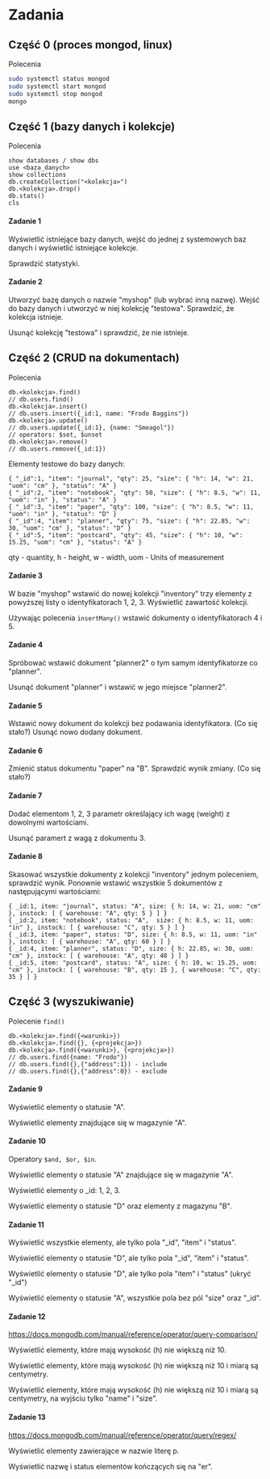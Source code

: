 # Zadania

## Część 0 (proces mongod, linux)
Polecenia
```sh
sudo systemctl status mongod
sudo systemctl start mongod
sudo systemctl stop mongod
mongo
```

## Część 1 (bazy danych i kolekcje)
Polecenia

```
show databases / show dbs
use <baza_danych>
show collections
db.createCollection("<kolekcja>")
db.<kolekcja>.drop()
db.stats()
cls
```
#### Zadanie 1
Wyświetlić istniejące bazy danych, wejść do jednej z systemowych baz danych i wyświetlić istniejące kolekcje. 

Sprawdzić statystyki.

#### Zadanie 2
Utworzyć bazę danych o nazwie "myshop" (lub wybrać inną nazwę). Wejść do bazy danych i utworzyć w niej kolekcję "testowa". Sprawdzić, że kolekcja istnieje.

Usunąć kolekcję "testowa" i sprawdzić, że nie istnieje.

## Część 2 (CRUD na dokumentach)
Polecenia
```
db.<kolekcja>.find()
// db.users.find()
db.<kolekcja>.insert()
// db.users.insert({_id:1, name: "Frodo Baggins"})
db.<kolekcja>.update()
// db.users.update({_id:1}, {name: "Smeagol"})
// operators: $set, $unset
db.<kolekcja>.remove()
// db.users.remove({_id:1})
```

Elementy testowe do bazy danych:
```
{ "_id":1, "item": "journal", "qty": 25, "size": { "h": 14, "w": 21, "uom": "cm" }, "status": "A" }
{ "_id":2, "item": "notebook", "qty": 50, "size": { "h": 8.5, "w": 11, "uom": "in" }, "status": "A" }
{ "_id":3, "item": "paper", "qty": 100, "size": { "h": 8.5, "w": 11, "uom": "in" }, "status": "D" }
{ "_id":4, "item": "planner", "qty": 75, "size": { "h": 22.85, "w": 30, "uom": "cm" }, "status": "D" }
{ "_id":5, "item": "postcard", "qty": 45, "size": { "h": 10, "w": 15.25, "uom": "cm" }, "status": "A" }
```
qty - quantity, h - height, w - width, uom - Units of measurement

#### Zadanie 3
W bazie "myshop" wstawić do nowej kolekcji "inventory" trzy elementy z powyższej listy o identyfikatorach 1, 2, 3. Wyświetlić zawartość kolekcji.

Używając polecenia `insertMany()` wstawić dokumenty o identyfikatorach 4 i 5.

#### Zadanie 4
Spróbować wstawić dokument "planner2" o tym samym identyfikatorze co "planner". 

Usunąć dokument "planner" i wstawić w jego miejsce "planner2". 

#### Zadanie 5
Wstawić nowy dokument do kolekcji bez podawania identyfikatora. (Co się stało?)
Usunąć nowo dodany dokument.

#### Zadanie 6
Zmienić status dokumentu "paper" na "B". Sprawdzić wynik zmiany. (Co się stało?)

#### Zadanie 7
Dodać elementom 1, 2, 3 parametr określający ich wagę (weight) z dowolnymi wartościami. 

Usunąć paramert z wagą z dokumentu 3.

#### Zadanie 8
Skasować wszystkie dokumenty z kolekcji "inventory" jednym poleceniem, sprawdzić wynik. Ponownie wstawić wszystkie 5 dokumentów z następującymi wartościami:

```
{ _id:1, item: "journal", status: "A", size: { h: 14, w: 21, uom: "cm" }, instock: [ { warehouse: "A", qty: 5 } ] }
{ _id:2, item: "notebook", status: "A",  size: { h: 8.5, w: 11, uom: "in" }, instock: [ { warehouse: "C", qty: 5 } ] }
{ _id:3, item: "paper", status: "D", size: { h: 8.5, w: 11, uom: "in" }, instock: [ { warehouse: "A", qty: 60 } ] }
{ _id:4, item: "planner", status: "D", size: { h: 22.85, w: 30, uom: "cm" }, instock: [ { warehouse: "A", qty: 40 } ] }
{ _id:5, item: "postcard", status: "A", size: { h: 10, w: 15.25, uom: "cm" }, instock: [ { warehouse: "B", qty: 15 }, { warehouse: "C", qty: 35 } ] }
```

## Część 3 (wyszukiwanie)
Polecenie `find()`
```
db.<kolekcja>.find({<warunki>})
db.<kolekcja>.find({}, {<projekcja>})
db.<kolekcja>.find({<warunki>}, {<projekcja>})
// db.users.find({name: "Frodo"})
// db.users.find({},{"address":1}) - include
// db.users.find({},{"address":0}) - exclude 
```

#### Zadanie 9
Wyświetlić elementy o statusie "A". 

Wyświetlić elementy znajdujące się w magazynie "A".

#### Zadanie 10 
Operatory `$and, $or, $in`.

Wyświetlić elementy o statusie "A" znajdujące się w magazynie "A".

Wyświetlić elementy o _id: 1, 2, 3.

Wyświetlić elementy o statusie "D" oraz elementy z magazynu "B".

#### Zadanie 11
Wyświetlić wszystkie elementy, ale tylko pola "_id", "item" i "status".

Wyświetlić elementy o statusie "D", ale tylko pola "_id", "item" i "status".

Wyświetlić elementy o statusie "D", ale tylko pola "item" i "status" (ukryć "_id")

Wyświetlić elementy o statusie "A", wszystkie pola bez pól "size" oraz "_id".

#### Zadanie 12
https://docs.mongodb.com/manual/reference/operator/query-comparison/

Wyświetlić elementy, które mają wysokość (h) nie większą niż 10.

Wyświetlić elementy, które mają wysokość (h) nie większą niż 10 i miarą są centymetry.

Wyświetlić elementy, które mają wysokość (h) nie większą niż 10 i miarą są centymetry, na wyjściu tylko "name" i "size".

#### Zadanie 13
https://docs.mongodb.com/manual/reference/operator/query/regex/

Wyświetlić elementy zawierające w nazwie literę p.

Wyświetlić nazwę i status elementów kończących się na "er".
